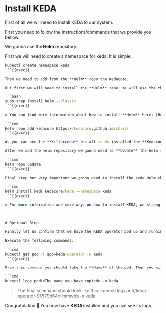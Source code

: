 # Install KEDA

First of all we will need to install KEDA to our system.

First you need to follow the instructions/commands that we provide you bellow.

We gonna use the **Helm** repository.

First we will need to create a namespace for keda. It is simple.

```cmd
kubectl create namespace keda
```{{exec}}

Then we need to add from the **Helm** repo the Kedacore.

But first we will need to install the **Helm** repo. We will use the the snap command.

```bash
sudo snap install helm --classic
```{{exec}}

> You can find more information about how to install **Helm** here: [Helm Documentation]

```cmd
helm repo add kedacore https://kedacore.github.io/charts
```{{exec}}

As you can see the **Killercoda** has all-ready installed the **Kedacoda**. Although we provide this command for your local machine witch does not have **Kedacoda** installed.

After we add the helm repository we gonna need to **Update** the helm repository.

```cmd
helm repo update
```{{exec}}

Final step but very important we gonna need to install the keda Helm chart.

```cmd
helm install keda kedacore/keda --namespace keda
```{{exec}}

> For more information and more ways on how to install KEDA, we strongly suggest to visit the official page so to read more: [KEDA]

---

# Optional Step

Finally let us confirm that we have the KEDA operator pod up and running on our namespace.This operator is our operator witch is actually our worker witch poll and config behavior from the Kubernetes Horizontal Pod Autoscaling(HPA) object.

Execute the following commands.

```cmd
kubectl get pod -l app=keda-operator -n keda
```{{exec}}

From this command you should take the **Name** of the pod. Then you will need to copy this name witch will be something like this: `keda-operator-96579d64c-mmwpb`. Actually, the part of keda-operator it is exactly the same as in the example. Now you have copied your pod's name you can continue.

```cmd
kubectl logs pod/<The name you have copied> -n keda
```

> The final command should look like this: kubectl logs pod/keda-operator-96579d64c-mmwpb -n keda

Congratulation 🥳 You now have **KEDA** installed and you can see its logs.

[KEDA]: https://keda.sh/docs/2.4/deploy/
[Helm Documentation]: https://helm.sh/docs/intro/install/

